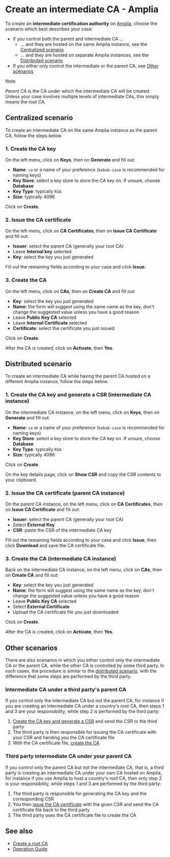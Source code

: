 ﻿# Create an intermediate CA - Amplia

To create an **intermediate certification authority** on [Amplia](../index.md), choose the scenario which best describes your case:

* If you control both the parent and intermediate CA ...
  * ... and they are hosted on the same Amplia instance, see the [Centralized scenario](#centralized)
  * ... and they are hosted on separate Amplia instances, see the [Distributed scenario](#distributed)
* If you either only control the intermediate or the parent CA, see [Other scenarios](#other)

> [!NOTE]
> *Parent CA* is the CA under which the intermediate CA will be created. Unless your case involves multiple levels of
> intermediate CAs, this simply means the root CA.



<a name="centralized" />

## Centralized scenario

To create an intermediate CA on the same Amplia instance as the parent CA, follow the steps below.

### 1. Create the CA key

On the left menu, click on **Keys**, then on **Generate** and fill out:

* **Name**: `ca` or a name of your preference (`kebab-case` is recommended for naming keys)
* **Key Store**: select a key store to store the CA key on. If unsure, choose **Database**
* **Key Type**: typically `RSA`
* **Size**: typically 4096

Click on **Create**.

### 2. Issue the CA certificate

On the left menu, click on **CA Certificates**, then on **Issue CA Certificate** and fill out:

* **Issuer**: select the parent CA (generally your root CA)
* Leave **Internal key** selected
* **Key**: select the key you just generated

Fill out the remaining fields according to your case and click **Issue**.

### 3. Create the CA

On the left menu, click on **CAs**, then on **Create CA** and fill out:

* **Key**: select the key you just generated
* **Name**: the form will suggest using the same name as the key, don't change the suggested value unless you have a good reason
* Leave **Public Key CA** selected
* Leave **Internal Certificate** selected
* **Certificate**: select the certificate you just issued

Click on **Create**.

After the CA is created, click on **Activate**, then **Yes**.



<a name="distributed" />

## Distributed scenario

To create an intermediate CA while having the parent CA hosted on a different Amplia instance, follow the steps below.

<a name="distributed-create-key" />

### 1. Create the CA key and generate a CSR (intermediate CA instance)

On the intermediate CA instance, on the left menu, click on **Keys**, then on **Generate** and fill out:

* **Name**: `ca` or a name of your preference (`kebab-case` is recommended for naming keys)
* **Key Store**: select a key store to store the CA key on. If unsure, choose **Database**
* **Key Type**: typically `RSA`
* **Size**: typically 4096

Click on **Create**.

On the key details page, click on **Show CSR** and copy the CSR contents to your clipboard.

<a name="distributed-issue-ca-cert" />

### 2. Issue the CA certificate (parent CA instance)

On the parent CA instance, on the left menu, click on **CA Certificates**, then on **Issue CA Certificate** and fill out:

* **Issuer**: select the parent CA (generally your root CA)
* Select **External Key**
* **CSR**: paste the CSR of the intermediate CA key

Fill out the remaining fields according to your case and click **Issue**, then click **Download** and save the CA certificate file.

<a name="distributed-create-ca" />

### 3. Create the CA (intermediate CA instance)

Back on the intermediate CA instance, on the left menu, click on **CAs**, then on **Create CA** and fill out:

* **Key**: select the key you just generated
* **Name**: the form will suggest using the same name as the key, don't change the suggested value unless you have a good reason
* Leave **Public Key CA** selected
* Select **External Certificate**
* Upload the CA certificate file you just downloaded

Click on **Create**.

After the CA is created, click on **Activate**, then **Yes**.



<a name="other" />

## Other scenarios

There are also scenarios in which you either control only the intermediate CA or the parent CA, while the other CA is controlled by some third party. In such cases,
the procedure is similar to the [distributed scenario](#distributed), with the difference that some steps are performed by the third party.

### Intermediate CA under a third party's parent CA

If you control only the intermediate CA but not the parent CA, for instance if you are creating an intermediate CA under a country's root CA, then
steps 1 and 3 are your responsibility, while step 2 is performed by the third party:

1. [Create the CA key and generate a CSR](#distributed-create-key) and send the CSR to the third party
1. The third party is then responsible for issuing the CA certificate with your CSR and handing you the CA certificate file
1. With the CA certificate file, [create the CA](#distributed-create-ca)

### Third party intermediate CA under your parent CA

If you control only the parent CA but not the intermediate CA, that is, a third party is creating an intermediate CA under your own CA hosted on Amplia, for instance
if you use Amplia to host a country's root CA, then only step 2 is your responsibility, while steps 1 and 3 are performed by the third party:

1. The third party is responsible for generating the CA key and the corresponding CSR
1. You then [issue the CA certificate](#distributed-issue-ca-cert) with the given CSR and send the CA certificate file back to the third party
1. The third party uses the CA certificate file to create the CA



## See also

* [Create a root CA](create-root-ca.md)
* [Operation Guide](index.md)
